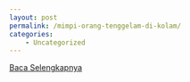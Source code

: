 ```yaml
---
layout: post
permalink: /mimpi-orang-tenggelam-di-kolam/
categories:
    - Uncategorized
---
```


[Baca Selengkapnya](/09)